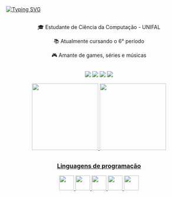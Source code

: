 <!-- Saudação -->
##
[![Typing SVG](https://readme-typing-svg.herokuapp.com?font=Fira+Code&size=25&pause=1000&color=FF729C&center=true&vCenter=true&width=1000&lines=Ol%C3%A1!+Eu+sou+o+Daniel+%F0%9F%91%8B;Seja+bem-vindo+(a)!+%F0%9F%98%89)](https://git.io/typing-svg)


<!-- Descrição -->
##
<div align ="center">
  <p>🎓 Estudante de Ciência da Computação - UNIFAL</p>
  <p>📚 Atualmente cursando o 6° período</p>
  <p>🎮 Amante de games, séries e músicas</p> 
</div>

##
<!-- Contatos -->
<div>
  <p align="center">
    <a href="https://www.youtube.com/channel/UC2sP39QRfIwcwnZ227AWpOg" target="_blank"><img src="https://img.shields.io/badge/YouTube-FF0000?style=for-the-badge&logo=youtube&logoColor=white" target="_blank"></a>
    <a href="https://www.instagram.com/_danclima/" target="_blank"><img src="https://img.shields.io/badge/-Instagram-%23E4405F?style=for-the-badge&logo=instagram&logoColor=white" target="_blank"></a>
    <a href = "mailto:daniel.costa@sou.unifal-mg.edu.br"><img src="https://img.shields.io/badge/Gmail-D14836?style=for-the-badge&logo=gmail&logoColor=white" target="_blank"></a>
    <a href="https://www.linkedin.com/in/daniel-costa-lima-bb807024b/" target="_blank"><img src="https://img.shields.io/badge/-LinkedIn-%230077B5?style=for-the-badge&logo=linkedin&logoColor=white" target="_blank"></a>   
  </p>
</div>

<!-- Estatísticas -->
<div>
    <p align="center">
      <a href="https://github.com/DanCLima">
      <img height="180em" src="https://github-readme-stats.vercel.app/api?username=DanCLima&show_icons=true&theme=dracula&include_all_commits=true"/> <img height="180em" src="https://github-readme-stats.vercel.app/api/top-langs/?username=DanCLima&layout=compact&langs_count=7&theme=dracula"/>
    </p>
</div>

<!-- Linguages de programação -->
##
<div align="center">
  <h3>Linguagens de programação</h3> 

 <img src="https://cdn.jsdelivr.net/gh/devicons/devicon/icons/c/c-original.svg" width="40" height="40"/> <img src="https://cdn.jsdelivr.net/gh/devicons/devicon/icons/cplusplus/cplusplus-original.svg" width="40" height="40" /> <img src="https://cdn.jsdelivr.net/gh/devicons/devicon/icons/haskell/haskell-original.svg" width="40" height="40"/> <img src="https://cdn.jsdelivr.net/gh/devicons/devicon/icons/java/java-original.svg" width="40" height="40"/> <img src="https://cdn.jsdelivr.net/gh/devicons/devicon/icons/python/python-original-wordmark.svg" width="40" height="40"/>  
</div>



